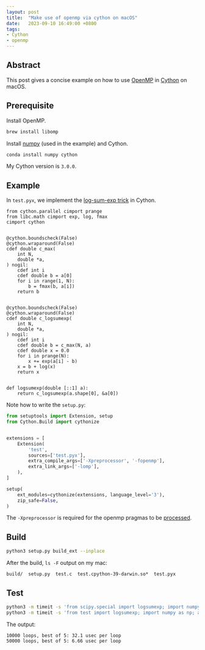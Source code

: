 ```yaml
---
layout: post
title:  "Make use of openmp via cython on macOS"
date:   2023-09-10 16:49:00 +0800
tags:
- Cython
- openmp
---
```


## Abstract

This post gives a concise example on how to use [OpenMP](https://www.openmp.org) in [Cython](https://cython.readthedocs.io/en/latest/index.html) on macOS.

## Prerequisite

Install OpenMP.

```bash
brew install libomp
```

Install [numpy](https://numpy.org/) (used in the example) and Cython.

```bash
conda install numpy cython
```

My Cython version is `3.0.0`.

## Example

In `test.pyx`, we implement the [log-sum-exp trick](https://gregorygundersen.com/blog/2020/02/09/log-sum-exp/) in Cython.

```pyrex
from cython.parallel cimport prange
from libc.math cimport exp, log, fmax
cimport cython


@cython.boundscheck(False)
@cython.wraparound(False)
cdef double c_max(
    int N,
    double *a,
) nogil:
    cdef int i
    cdef double b = a[0]
    for i in range(1, N):
        b = fmax(b, a[i])
    return b


@cython.boundscheck(False)
@cython.wraparound(False)
cdef double c_logsumexp(
    int N,
    double *a,
) nogil:
    cdef int i
    cdef double b = c_max(N, a)
    cdef double x = 0.0
    for i in prange(N):
        x += exp(a[i] - b)
    x = b + log(x)
    return x


def logsumexp(double [::1] a):
    return c_logsumexp(a.shape[0], &a[0])
```

Note how to write the `setup.py`:

```python
from setuptools import Extension, setup
from Cython.Build import cythonize


extensions = [
    Extension(
        'test',
        sources=['test.pyx'],
        extra_compile_args=['-Xpreprocessor', '-fopenmp'],
        extra_link_args=['-lomp'],
    ),
]

setup(
    ext_modules=cythonize(extensions, language_level='3'),
    zip_safe=False,
)
```

The `-Xpreprocessor` is required for the openmp pragmas to be [processed](https://iscinumpy.gitlab.io/post/omp-on-high-sierra/).

## Build

```bash
python3 setup.py build_ext --inplace
```

After the build, `ls -F` output on my mac:

```
build/  setup.py  test.c  test.cpython-39-darwin.so*  test.pyx
```

## Test

```bash
python3 -m timeit -s 'from scipy.special import logsumexp; import numpy as np; a = np.random.randn(1000)' 'logsumexp(a)'
python3 -m timeit -s 'from test import logsumexp; import numpy as np; a = np.random.randn(1000)' 'logsumexp(a)'
```

The output:

```
10000 loops, best of 5: 32.1 usec per loop
50000 loops, best of 5: 6.66 usec per loop
```
